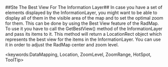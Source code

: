 ##Ste The Best View For The Information Layer##
In case you have a set of elements displayed by the InformationLayer, you might want to be able to display all of them in the visible area of the map and to set the optimal zoom for them. This can be done by using the Best View feature of the RadMap. To use it you have to call the GetBestView() method of the InformationLayer and pass its items to it. This method will return a LocationRect object which represents the best view for the items in the InformationLayer. You can use it in order to adjust the RadMap center and zoom level.

<keywords:DataMapping, Location, ZoomLevel, ZoomRange, HotSpot, ToolTip>